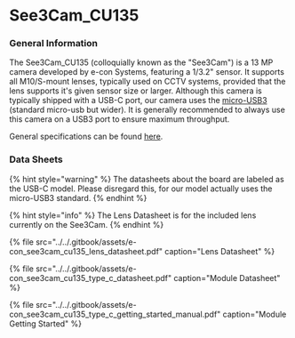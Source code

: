 # See3Cam\_CU135

### General Information

The See3Cam\_CU135 \(colloquially known as the "See3Cam"\) is a 13 MP camera developed by e-con Systems, featuring a 1/3.2" sensor. It supports all M10/S-mount lenses, typically used on CCTV systems, provided that the lens supports it's given sensor size or larger. Although this camera is typically shipped with a USB-C port, our camera uses the [micro-USB3](https://images-na.ssl-images-amazon.com/images/I/61ogJoJXjEL._SY355_.jpg) \(standard micro-usb but wider\). It is generally recommended to always use this camera on a USB3 port to ensure maximum throughput.

General specifications can be found [here](https://www.e-consystems.com/4k-usb-camera.asp).



### Data Sheets

{% hint style="warning" %}
The datasheets about the board are labeled as the USB-C model. Please disregard this, for our model actually uses the micro-USB3 standard.
{% endhint %}

{% hint style="info" %}
The Lens Datasheet is for the included lens currently on the See3Cam. 
{% endhint %}

{% file src="../../.gitbook/assets/e-con\_see3cam\_cu135\_lens\_datasheet.pdf" caption="Lens Datasheet" %}

{% file src="../../.gitbook/assets/e-con\_see3cam\_cu135\_type\_c\_datasheet.pdf" caption="Module Datasheet" %}

{% file src="../../.gitbook/assets/e-con\_see3cam\_cu135\_type\_c\_getting\_started\_manual.pdf" caption="Module Getting Started" %}













